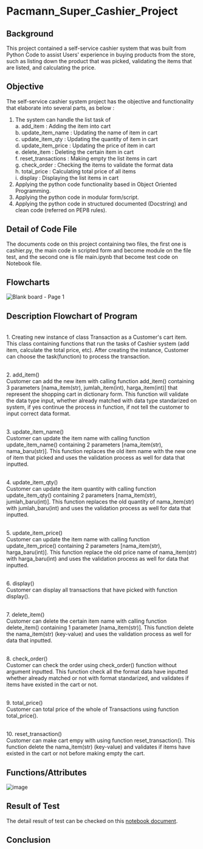 # Pacmann_Super_Cashier_Project

## Background
This project contained a self-service cashier system that was built from Python Code to assist Users' experience in buying products from the store, such as listing down the product that was picked, validating the items that are listed, and calculating the price.

## Objective
The self-service cashier system project has the objective and functionality that elaborate into several parts, as below :
1. The system can handle the list task of 
      <br>a. add_item 		: Adding the item into cart
      <br>b. update_item_name : Updating the name of item in cart
      <br>c. update_item_qty 	: Updating the quantity of item in cart
      <br>d. update_item_price 	: Updating the price of item in cart
      <br>e. delete_item 		: Deleting the certain item in cart
      <br>f. reset_transactions	: Making empty the list items in cart
      <br>g. check_order		: Checking the items to validate the format data
      <br>h. total_price		: Calculating total price of all items
      <br>i. display		: Displaying the list items in cart
2. 	Applying the python code functionality based in Object Oriented Programming.
3.	Applying the python code in modular form/script.
4.	Applying the python code in structured documented (Docstring) and clean code (referred on PEP8 rules).


## Detail of Code File
The documents code on this project containing two files, the first one is cashier.py, the main code in scripted form and become module on the file test, and the second one is file main.ipynb that become test code on Notebook file.

 
 ## Flowcharts
![Blank board - Page 1](https://user-images.githubusercontent.com/46970478/216847667-3b07e411-ac62-4333-8c2e-601f732dd8e7.png)

## Description Flowchart of Program
<br>1. Creating new instance of class Transaction as a Customer's cart item. This class containing functions that run the tasks of Cashier system (add item, calculate the total price, etc). After creating the instance, Customer can choose the task(function) to process the transaction.

<br>2. add_item()
       <br>Customer can add the new item with calling function add_item() containing 3 parameters [nama_item(str), jumlah_item(int), harga_item(int)] that represent the        shopping cart in dictionary form. This function will validate the data type input, whether already matched with data type standarized on system, if yes              continue the process in function, if not tell the customer to input correct data format. 

<br>3. update_item_name()
       <br>Customer can update the item name with calling function update_item_name() containing 2 parameters [nama_item(str), nama_baru(str)]. This function replaces          the old item name with the new one of item that picked and uses the validation process as well for data that inputted.

<br>4. update_item_qty()
       <br>Customer can update the item quantity with calling function update_item_qty() containing 2 parameters [nama_item(str), jumlah_baru(int)]. This function              replaces the old quantity of nama_item(str) with jumlah_baru(int) and uses the validation process as well for data that inputted.

<br>5. update_item_price()
<br>Customer can update the item name with calling function update_item_price() containing 2 parameters [nama_item(str), harga_baru(int)]. This function replace          the old price name of nama_item(str) with harga_baru(int) and uses the validation process as well for data that inputted.

<br>6. display()
       <br>Customer can display all transactions that have picked with function display().

<br>7. delete_item()
<br>Customer can delete the certain item name with calling function delete_item() containing 1 parameter [nama_item(str)]. This function delete the nama_item(str)        (key-value) and uses the validation process as well for data that inputted.

<br>8. check_order()
<br>Customer can check the order using check_order() function without argument inputted. This function check all the format data have inputted whether already            matched or not with format standarized, and validates if items have existed in the cart or not.

<br>9. total_price()
<br>Customer can total price of the whole of Transactions using function total_price().

<br>10. reset_transaction()
<br>Customer can make cart empy with using function reset_transaction(). This function delete the nama_item(str) (key-value) and validates if items have existed          in the cart or not before making empty the cart.


## Functions/Attributes

![image](https://user-images.githubusercontent.com/46970478/216855663-2b33ad61-d3e1-45b9-9c5f-3dd99d62f280.png)

## Result of Test
The detail result of test can be checked on this [notebook document](https://github.com/vanny29bowo/super_cashier_project/blob/master/main.ipynb).

## Conclusion

